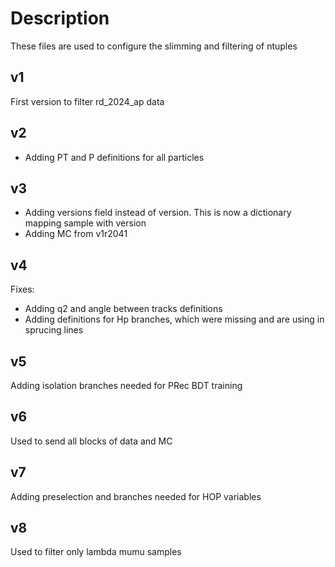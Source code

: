 # Description

These files are used to configure the slimming and filtering of ntuples

## v1

First version to filter rd_2024_ap data

## v2

- Adding PT and P definitions for all particles 

## v3

- Adding versions field instead of version. This is now a dictionary mapping sample with version
- Adding MC from v1r2041

## v4

Fixes:

- Adding q2 and angle between tracks definitions
- Adding definitions for Hp branches, which were missing and are using in sprucing lines

## v5

Adding isolation branches needed for PRec BDT training

## v6

Used to send all blocks of data and MC

## v7

Adding preselection and branches needed for HOP variables

## v8

Used to filter only lambda mumu samples

